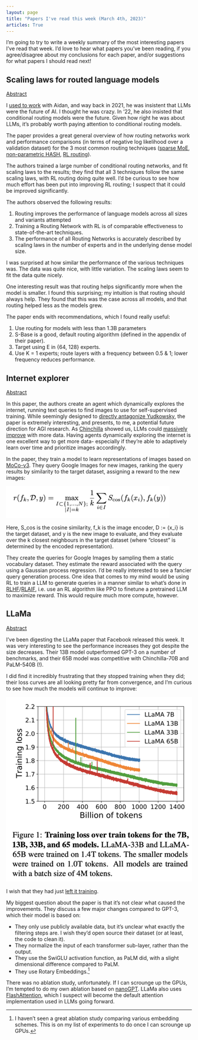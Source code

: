 ```yaml
---
layout: page
title: "Papers I've read this week (March 4th, 2023)"
articles: True
---
```


I’m going to try to write a weekly summary of the most interesting papers I’ve read that week. I’d love to hear what papers you’ve been reading, if you agree/disagree about my conclusions for each paper, and/or suggestions for what papers I should read next!

## Scaling laws for routed language models

[Abstract](https://arxiv.org/abs/2202.01169)

I [used to work](https://www.deepmind.com/) with Aidan, and way back in 2021, he was insistent that LLMs were the future of AI. I thought he was crazy. In ‘22, he also insisted that conditional routing models were the future. Given how right he was about LLMs, it’s probably worth paying attention to conditional routing models.

The paper provides a great general overview of how routing networks work and performance comparisons (in terms of negative log likelihood over a validation dataset) for the 3 most common routing techniques ([sparse MoE](https://arxiv.org/abs/1701.06538), [non-parametric HASH](https://arxiv.org/abs/2106.04426), [RL routing](https://arxiv.org/abs/1308.3432)). 

The authors trained a large number of conditional routing networks, and fit scaling laws to the results; they find that all 3 techniques follow the same scaling laws, with RL routing doing quite well. I’d be curious to see how much effort has been put into improving RL routing; I suspect that it could be improved significantly.

The authors observed the following results:

1. Routing improves the performance of language models across all sizes and variants attempted
2. Training a Routing Network with RL is of comparable effectiveness to state-of-the-art techniques.
3. The performance of all Routing Networks is accurately described by scaling laws in the number of experts and in
the underlying dense model size.

I was surprised at how similar the performance of the various techniques was. The data was quite nice, with little variation. The scaling laws seem to fit the data quite nicely. 

One interesting result was that routing helps significantly more when the model is smaller. I found this surprising; my intuition is that routing should always help. They found that this was the case across all models, and that routing helped less as the models grew.

The paper ends with recommendations, which I found really useful:

1. Use routing for models with less than 1.3B parameters
2. S-Base is a good, default routing algorithm (defined in the appendix of their paper).
3. Target using E in {64, 128} experts. 
4. Use K = 1 experts; route layers with a frequency between 0.5 & 1; lower frequency reduces performance.

## Internet explorer

[Abstract](https://arxiv.org/abs/2302.14051)

In this paper, the authors create an agent which dynamically explores the internet, running text queries to find images to use for self-supervised training. While seemingly designed to [directly antagonize Yudkowsky](https://rationalwiki.org/wiki/AI-box_experiment), the paper is extremely interesting, and presents, to me, a potential future direction for AGI research. As [Chinchilla](https://arxiv.org/abs/2203.15556) showed us, LLMs could [massively improve](https://www.lesswrong.com/posts/6Fpvch8RR29qLEWNH/chinchilla-s-wild-implications#fnjefvfidovdb) with more data. Having agents dynamically exploring the internet is one excellent way to get more data- especially if they’re able to adaptively learn over time and prioritize images accordingly.

In the paper, they train a model to learn representations of images based on [MoCo-v3](https://paperswithcode.com/method/moco-v3). They query Google Images for new images, ranking the query results by similarity to the target dataset, assigning a reward to the new images:

![reward equation for internet explorer paper](/static/images/internet-explorer-reward.png)

Here, S_cos is the cosine similarity, f_k is the image encoder, D := {x_i} is the target dataset, and y is the new image to evaluate, and they evaluate over the k closest neighbours in the target dataset (where “closest” is determined by the encoded representation).

They create the queries for Google Images by sampling them a static vocabulary dataset. They estimate the reward associated with the query using a Gaussian process regression. I’d be really interested to see a fancier query generation process. One idea that comes to my mind would be using RL to train a LLM to generate queries in a manner similar to what’s done in [RLHF](https://openai.com/research/learning-from-human-preferences)/[RLAIF](https://arxiv.org/abs/2204.05862), i.e. use an RL algorithm like PPO to finetune a pretrained LLM to maximize reward. This would require much more compute, however.

## LLaMa

[Abstract](https://arxiv.org/abs/2302.13971)

I’ve been digesting the LLaMa paper that Facebook released this week. It was very interesting to see the performance increases they got despite the size decreases. Their 13B model outperformed GPT-3 on a number of benchmarks, and their 65B model was competitive with Chinchilla-70B and PaLM-540B (!). 

I did find it incredibly frustrating that they stopped training when they did; their loss curves are all looking pretty far from convergence, and I’m curious to see how much the models will continue to improve:

![loss curves for LLaMa paper](/static/images/llama-training-curves.png)

I wish that they had just [left it training](https://karpathy.github.io/2019/04/25/recipe/#6-squeeze-out-the-juice).

My biggest question about the paper is that it’s not clear what caused the improvements. They discuss a few major changes compared to GPT-3, which their model is based on:

- They only use publicly available data, but it’s unclear what exactly the filtering steps are. I wish they’d open source their dataset (or at least, the code to clean it).
- They normalize the input of each transformer sub-layer, rather than the output.
- They use the SwiGLU activation function, as PaLM did, with a slight dimensional difference compared to PaLM.
- They use Rotary Embeddings.[^1]

[^1]: I haven’t seen a great ablation study comparing various embedding schemes. This is on my list of experiments to do once I can scrounge up GPUs.

There was no ablation study, unfortunately. If I can scrounge up the GPUs, I’m tempted to do my own ablation based on [nanoGPT](https://github.com/karpathy/nanoGPT). LLaMa also uses [FlashAttention](https://arxiv.org/abs/22015.14135), which I suspect will become the default attention implementation used in LLMs going forward.
